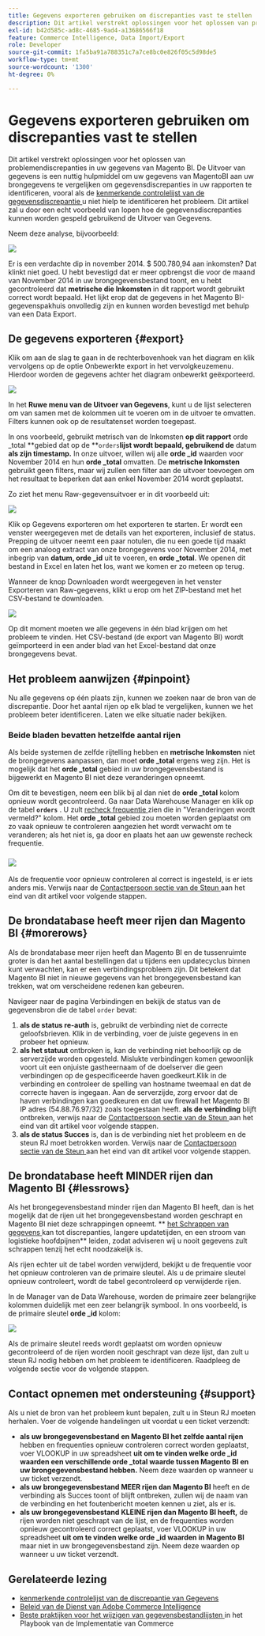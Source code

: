 ```yaml
---
title: Gegevens exporteren gebruiken om discrepanties vast te stellen
description: Dit artikel verstrekt oplossingen voor het oplossen van problemendiscrepanties in uw gegevens van Magento BI. De Uitvoer van gegevens is een nuttig hulpmiddel om uw gegevens van MagentoBI aan uw brongegevens te vergelijken om gegevensdiscrepanties in uw rapporten te identificeren, vooral als [de kenmerkende controlelijst van de discrepantie van de gegevensdiscrepantie] (https://experienceleague.adobe.com/en/docs/commerce-knowledge-base/kb/troubleshooting/miscellaneous/diagnosing-a-data-discrepancy) u niet hielp het probleem te identificeren. Dit artikel zal u door een echt voorbeeld van lopen hoe de gegevensdiscrepanties kunnen worden gespeld gebruikend de Uitvoer van Gegevens.
exl-id: b42d585c-ad8c-4685-9ad4-a13686566f18
feature: Commerce Intelligence, Data Import/Export
role: Developer
source-git-commit: 1fa5ba91a788351c7a7ce8bc0e826f05c5d98de5
workflow-type: tm+mt
source-wordcount: '1300'
ht-degree: 0%

---
```


# Gegevens exporteren gebruiken om discrepanties vast te stellen

Dit artikel verstrekt oplossingen voor het oplossen van problemendiscrepanties in uw gegevens van Magento BI. De Uitvoer van gegevens is een nuttig hulpmiddel om uw gegevens van MagentoBI aan uw brongegevens te vergelijken om gegevensdiscrepanties in uw rapporten te identificeren, vooral als de [ kenmerkende controlelijst van de gegevensdiscrepantie ](https://experienceleague.adobe.com/en/docs/commerce-knowledge-base/kb/troubleshooting/miscellaneous/diagnosing-a-data-discrepancy) u niet hielp te identificeren het probleem. Dit artikel zal u door een echt voorbeeld van lopen hoe de gegevensdiscrepanties kunnen worden gespeld gebruikend de Uitvoer van Gegevens.

Neem deze analyse, bijvoorbeeld:

![](assets/Exports_Discrepancies_1.png)

Er is een verdachte dip in november 2014. $ 500.780,94 aan inkomsten? Dat klinkt niet goed. U hebt bevestigd dat er meer opbrengst die voor de maand van November 2014 in uw brongegevensbestand toont, en u hebt gecontroleerd dat **metrische die Inkomsten** in dit rapport wordt gebruikt correct wordt bepaald. Het lijkt erop dat de gegevens in het Magento BI-gegevenspakhuis onvolledig zijn en kunnen worden bevestigd met behulp van een Data Export.

## De gegevens exporteren {#export}

Klik om aan de slag te gaan in de rechterbovenhoek van het diagram en klik vervolgens op de optie Onbewerkte export in het vervolgkeuzemenu. Hierdoor worden de gegevens achter het diagram onbewerkt geëxporteerd.

![](assets/Export_Discrepancies_5.gif)

In het **Ruwe menu van de Uitvoer van Gegevens**, kunt u de lijst selecteren om van samen met de kolommen uit te voeren om in de uitvoer te omvatten. Filters kunnen ook op de resultatenset worden toegepast.

In ons voorbeeld, gebruikt metrisch van de Inkomsten **op dit rapport** orde \_total **gebied dat op de **`orders`**lijst wordt bepaald, gebruikend de** datum **als zijn timestamp.** In onze uitvoer, willen wij alle **orde \_id** waarden voor November 2014 en hun **orde \_total** omvatten. De **metrische Inkomsten** gebruikt geen filters, maar wij zullen een filter aan de uitvoer toevoegen om het resultaat te beperken dat aan enkel November 2014 wordt geplaatst.

Zo ziet het menu Raw-gegevensuitvoer er in dit voorbeeld uit:

![](assets/Exports_Discrepancies_2.png)

Klik op Gegevens exporteren om het exporteren te starten. Er wordt een venster weergegeven met de details van het exporteren, inclusief de status. Prepping de uitvoer neemt een paar notulen, die nu een goede tijd maakt om een analoog extract van onze brongegevens voor November 2014, met inbegrip van **datum, orde \_id** uit te voeren, en **orde \_total**. We openen dit bestand in Excel en laten het los, want we komen er zo meteen op terug.

Wanneer de knop Downloaden wordt weergegeven in het venster Exporteren van Raw-gegevens, klikt u erop om het ZIP-bestand met het CSV-bestand te downloaden.

![](assets/Export_Discrepancies_6.png)

Op dit moment moeten we alle gegevens in één blad krijgen om het probleem te vinden. Het CSV-bestand (de export van Magento BI) wordt geïmporteerd in een ander blad van het Excel-bestand dat onze brongegevens bevat.

## Het probleem aanwijzen {#pinpoint}

Nu alle gegevens op één plaats zijn, kunnen we zoeken naar de bron van de discrepantie. Door het aantal rijen op elk blad te vergelijken, kunnen we het probleem beter identificeren. Laten we elke situatie nader bekijken.

### Beide bladen bevatten hetzelfde aantal rijen

Als beide systemen de zelfde rijtelling hebben en **metrische Inkomsten** niet de brongegevens aanpassen, dan moet **orde \_total** ergens weg zijn. Het is mogelijk dat het **orde \_total** gebied in uw brongegevensbestand is bijgewerkt en Magento BI niet deze veranderingen opneemt.

Om dit te bevestigen, neem een blik bij al dan niet de **orde \_total** kolom opnieuw wordt gecontroleerd. Ga naar Data Warehouse Manager en klik op de tabel **`orders`** . U zult [ recheck frequentie ](https://experienceleague.adobe.com/docs/commerce-business-intelligence/mbi/analyze/warehouse-manager/cfg-data-rechecks.html) zien die in &quot;Veranderingen wordt vermeld?&quot; kolom. Het **orde \_total** gebied zou moeten worden geplaatst om zo vaak opnieuw te controleren aangezien het wordt verwacht om te veranderen; als het niet is, ga door en plaats het aan uw gewenste recheck frequentie.

### ![](assets/Export_Discrepancies_4.gif)

Als de frequentie voor opnieuw controleren al correct is ingesteld, is er iets anders mis. Verwijs naar de [ Contactpersoon sectie van de Steun ](#support) aan het eind van dit artikel voor volgende stappen.

## De brondatabase heeft meer rijen dan Magento BI {#morerows}

Als de brondatabase meer rijen heeft dan Magento BI en de tussenruimte groter is dan het aantal bestellingen dat u tijdens een updatecyclus binnen kunt verwachten, kan er een verbindingsprobleem zijn. Dit betekent dat Magento BI niet in nieuwe gegevens van het brongegevensbestand kan trekken, wat om verscheidene redenen kan gebeuren.

Navigeer naar de pagina Verbindingen en bekijk de status van de gegevensbron die de tabel `order` bevat:

1. **als de status re-auth** is, gebruikt de verbinding niet de correcte geloofsbrieven. Klik in de verbinding, voer de juiste gegevens in en probeer het opnieuw.
1. **als het statuut** ontbroken is, kan de verbinding niet behoorlijk op de serverzijde worden opgesteld. Mislukte verbindingen komen gewoonlijk voort uit een onjuiste gastheernaam of de doelserver die geen verbindingen op de gespecificeerde haven goedkeurt.Klik in de verbinding en controleer de spelling van hostname tweemaal en dat de correcte haven is ingegaan. Aan de serverzijde, zorg ervoor dat de haven verbindingen kan goedkeuren en dat uw firewall het Magento BI IP adres (54.88.76.97/32) zoals toegestaan heeft. **als de verbinding** blijft ontbreken, verwijs naar de [ Contactpersoon sectie van de Steun ](#support) aan het eind van dit artikel voor volgende stappen.
1. **als de status Succes** is, dan is de verbinding niet het probleem en de steun RJ moet betrokken worden. Verwijs naar de [ Contactpersoon sectie van de Steun ](#support) aan het eind van dit artikel voor volgende stappen.

## De brondatabase heeft MINDER rijen dan Magento BI {#lessrows}

Als het brongegevensbestand minder rijen dan Magento BI heeft, dan is het mogelijk dat de rijen uit het brongegevensbestand worden geschrapt en Magento BI niet deze schrappingen opneemt. ** [ het Schrappen van gegevens ](https://experienceleague.adobe.com/docs/commerce-business-intelligence/mbi/best-practices/data/opt-db-analysis.html) kan tot discrepanties, langere updatetijden, en een stroom van logistieke hoofdpijnen** leiden, zodat adviseren wij u nooit gegevens zult schrappen tenzij het echt noodzakelijk is.

Als rijen echter uit de tabel worden verwijderd, bekijkt u de frequentie voor het opnieuw controleren van de primaire sleutel. Als u de primaire sleutel opnieuw controleert, wordt de tabel gecontroleerd op verwijderde rijen.

In de Manager van de Data Warehouse, worden de primaire zeer belangrijke kolommen duidelijk met een zeer belangrijk symbool. In ons voorbeeld, is de primaire sleutel **orde \_id** kolom:

![](assets/Export_Discrepancies_3.png)

Als de primaire sleutel reeds wordt geplaatst om worden opnieuw gecontroleerd of de rijen worden nooit geschrapt van deze lijst, dan zult u steun RJ nodig hebben om het probleem te identificeren. Raadpleeg de volgende sectie voor de volgende stappen.

## Contact opnemen met ondersteuning {#support}

Als u niet de bron van het probleem kunt bepalen, zult u in Steun RJ moeten herhalen. Voer de volgende handelingen uit voordat u een ticket verzendt:

* **als uw brongegevensbestand en Magento BI het zelfde aantal rijen** hebben en frequenties opnieuw controleren correct worden geplaatst, voer VLOOKUP in uw spreadsheet **uit om te vinden welke orde \_id waarden een verschillende orde \_total waarde tussen Magento BI en uw brongegevensbestand hebben.** Neem deze waarden op wanneer u uw ticket verzendt.
* **als uw brongegevensbestand MEER rijen dan Magento BI** heeft en de verbinding als Succes toont of blijft ontbreken, zullen wij de naam van de verbinding en het foutenbericht moeten kennen u ziet, als er is.
* **als uw brongegevensbestand KLEINE rijen dan Magento BI heeft,** de rijen worden niet geschrapt van de lijst, en de frequenties worden opnieuw gecontroleerd correct geplaatst, voer VLOOKUP in uw spreadsheet **uit om te vinden welke orde \_id waarden in Magento BI** maar niet in uw brongegevensbestand zijn. Neem deze waarden op wanneer u uw ticket verzendt.

## Gerelateerde lezing

* [ kenmerkende controlelijst van de discrepantie van Gegevens ](https://experienceleague.adobe.com/en/docs/commerce-knowledge-base/kb/troubleshooting/miscellaneous/diagnosing-a-data-discrepancy)
* [ Beleid van de Dienst van Adobe Commerce Intelligence ](https://experienceleague.adobe.com/en/docs/commerce-knowledge-base/kb/troubleshooting/miscellaneous/mbi-service-policies)
* [ Beste praktijken voor het wijzigen van gegevensbestandlijsten ](https://experienceleague.adobe.com/en/docs/commerce-operations/implementation-playbook/best-practices/development/modifying-core-and-third-party-tables#why-adobe-recommends-avoiding-modifications) in het Playbook van de Implementatie van Commerce

